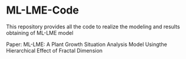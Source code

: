 # ML-LME-Code
This repository provides all the code to realize the modeling and results obtaining of ML-LME model


Paper: ML-LME: A Plant Growth Situation Analysis Model Usingthe Hierarchical Effect of Fractal Dimension
